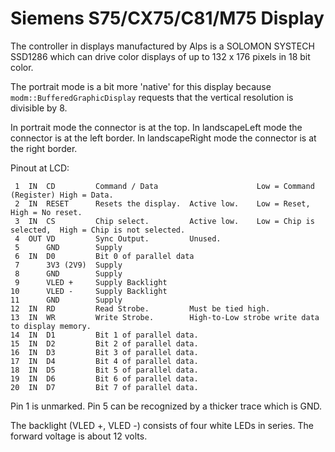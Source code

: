 # Siemens S75/CX75/C81/M75 Display

The controller in displays manufactured by Alps is a SOLOMON SYSTECH SSD1286
which can drive color displays of up to 132 x 176 pixels in 18 bit color.

The portrait mode is a bit more 'native' for this display because
`modm::BufferedGraphicDisplay` requests that the vertical resolution is
divisible by 8.

In portrait mode the connector is at the top.
In landscapeLeft  mode the connector is at the left border.
In landscapeRight mode the connector is at the right border.

Pinout at LCD:

```
 1  IN  CD         Command / Data                      Low = Command (Register) High = Data.
 2  IN  RESET      Resets the display.  Active low.    Low = Reset,             High = No reset.
 3  IN  CS         Chip select.         Active low.    Low = Chip is selected,  High = Chip is not selected.
 4  OUT VD         Sync Output.         Unused.
 5      GND        Supply
 6  IN  D0         Bit 0 of parallel data
 7      3V3 (2V9)  Supply
 8      GND        Supply
 9      VLED +     Supply Backlight
10      VLED -     Supply Backlight
11      GND        Supply
12  IN  RD         Read Strobe.         Must be tied high.
13  IN  WR         Write Strobe.        High-to-Low strobe write data to display memory.
14  IN  D1         Bit 1 of parallel data.
15  IN  D2         Bit 2 of parallel data.
16  IN  D3         Bit 3 of parallel data.
17  IN  D4         Bit 4 of parallel data.
18  IN  D5         Bit 5 of parallel data.
19  IN  D6         Bit 6 of parallel data.
20  IN  D7         Bit 7 of parallel data.
```

Pin 1 is unmarked. Pin 5 can be recognized by a thicker trace which is GND.

The backlight (VLED +, VLED -) consists of four white LEDs in series.
The forward voltage is about 12 volts.